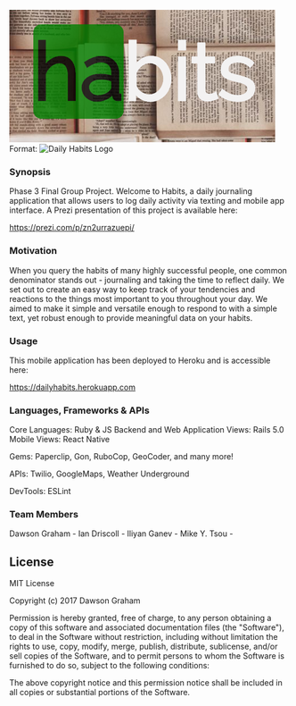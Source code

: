 ![Habits Logo](https://github.com/DawsonGraham/daily-habits/blob/master/image.png)
Format: ![Daily Habits Logo](https://dailyhabits.herokuapp.com)

### Synopsis

Phase 3 Final Group Project. Welcome to Habits, a daily journaling application that allows users to log daily activity via texting and mobile app interface. A Prezi presentation of this project is available here:

https://prezi.com/p/zn2urrazuepi/

### Motivation

When you query the habits of many highly successful people, one common denominator stands out - journaling and taking the time to reflect daily. We set out to create an easy way to keep track of your tendencies and reactions to the things most important to you throughout your day. We aimed to make it simple and versatile enough to respond to with a simple text, yet robust enough to provide meaningful data on your habits.

### Usage


This mobile application has been deployed to Heroku and is accessible here:

https://dailyhabits.herokuapp.com


### Languages, Frameworks & APIs

Core Languages: Ruby & JS
Backend and Web Application Views: Rails 5.0
Mobile Views: React Native

Gems: Paperclip, Gon, RuboCop, GeoCoder, and many more!


APIs: Twilio, GoogleMaps, Weather Underground

DevTools: ESLint

### Team Members


Dawson Graham -
Ian Driscoll -
Iliyan Ganev -
Mike Y. Tsou -


## License

MIT License

Copyright (c) 2017 Dawson Graham

Permission is hereby granted, free of charge, to any person obtaining a copy
of this software and associated documentation files (the "Software"), to deal
in the Software without restriction, including without limitation the rights
to use, copy, modify, merge, publish, distribute, sublicense, and/or sell
copies of the Software, and to permit persons to whom the Software is
furnished to do so, subject to the following conditions:

The above copyright notice and this permission notice shall be included in all
copies or substantial portions of the Software.

